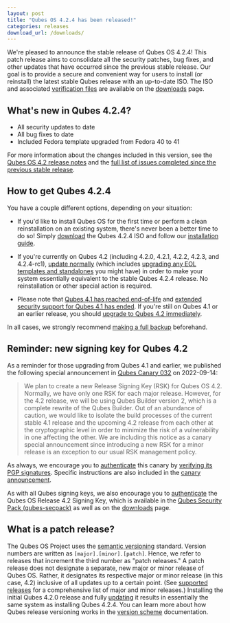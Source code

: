 ```yaml
---
layout: post
title: "Qubes OS 4.2.4 has been released!"
categories: releases
download_url: /downloads/
---
```


We're pleased to announce the stable release of Qubes OS 4.2.4! This patch release aims to consolidate all the security patches, bug fixes, and other updates that have occurred since the previous stable release. Our goal is to provide a secure and convenient way for users to install (or reinstall) the latest stable Qubes release with an up-to-date ISO. The ISO and associated [verification files](/security/verifying-signatures/) are available on the [downloads](/downloads/) page.

## What's new in Qubes 4.2.4?

- All security updates to date
- All bug fixes to date
- Included Fedora template upgraded from Fedora 40 to 41

For more information about the changes included in this version, see the [Qubes OS 4.2 release notes](/doc/releases/4.2/release-notes/) and the [full list of issues completed since the previous stable release](https://github.com/QubesOS/qubes-issues/issues?q=is%3Aissue%20is%3Aclosed%20reason%3Acompleted%20closed%3A2024-09-17..2025-01-30%20-label%3A%22R%3A%20cannot%20reproduce%22%20-label%3A%22R%3A%20declined%22%20-label%3A%22R%3A%20duplicate%22%20-label%3A%22R%3A%20not%20applicable%22%20-label%3A%22R%3A%20self-closed%22%20-label%3A%22R%3A%20upstream%20issue%22).

## How to get Qubes 4.2.4

You have a couple different options, depending on your situation:

- If you'd like to install Qubes OS for the first time or perform a clean reinstallation on an existing system, there's never been a better time to do so! Simply [download](/downloads/) the Qubes 4.2.4 ISO and follow our [installation guide](/doc/installation-guide/).

- If you're currently on Qubes 4.2 (including 4.2.0, 4.2.1, 4.2.2, 4.2.3, and 4.2.4-rc1), [update normally](/doc/how-to-update/) (which includes [upgrading any EOL templates and standalones](/doc/how-to-update/#upgrading-to-avoid-eol) you might have) in order to make your system essentially equivalent to the stable Qubes 4.2.4 release. No reinstallation or other special action is required.

- Please note that [Qubes 4.1 has reached end-of-life](/news/2024/06/18/qubes-os-4-1-has-reached-end-of-life-extended-security-support-continues-until-2024-07-31/) and [extended security support for Qubes 4.1 has ended](/news/2024/08/01/extended-security-support-for-qubes-os-4-1-has-ended/). If you're still on Qubes 4.1 or an earlier release, you should [upgrade to Qubes 4.2 immediately](/doc/upgrade/4.2/).

In all cases, we strongly recommend [making a full backup](/doc/how-to-back-up-restore-and-migrate/) beforehand.

## Reminder: new signing key for Qubes 4.2

As a reminder for those upgrading from Qubes 4.1 and earlier, we published the following special announcement in [Qubes Canary 032](/news/2022/09/14/canary-032/) on 2022-09-14:

> We plan to create a new Release Signing Key (RSK) for Qubes OS 4.2. Normally, we have only one RSK for each major release. However, for the 4.2 release, we will be using Qubes Builder version 2, which is a complete rewrite of the Qubes Builder. Out of an abundance of caution, we would like to isolate the build processes of the current stable 4.1 release and the upcoming 4.2 release from each other at the cryptographic level in order to minimize the risk of a vulnerability in one affecting the other. We are including this notice as a canary special announcement since introducing a new RSK for a minor release is an exception to our usual RSK management policy.

As always, we encourage you to [authenticate](/security/pack/#how-to-obtain-and-authenticate) this canary by [verifying its PGP signatures](/security/verifying-signatures/). Specific instructions are also included in the [canary announcement](/news/2022/09/14/canary-032/).

As with all Qubes signing keys, we also encourage you to [authenticate](/security/verifying-signatures/#how-to-import-and-authenticate-release-signing-keys) the Qubes OS Release 4.2 Signing Key, which is available in the [Qubes Security Pack (qubes-secpack)](/security/pack/) as well as on the [downloads](/downloads/) page.

## What is a patch release?

The Qubes OS Project uses the [semantic versioning](https://semver.org/) standard. Version numbers are written as `[major].[minor].[patch]`. Hence, we refer to releases that increment the third number as "patch releases." A patch release does not designate a separate, new major or minor release of Qubes OS. Rather, it designates its respective major or minor release (in this case, 4.2) inclusive of all updates up to a certain point. (See [supported releases](/doc/supported-releases/) for a comprehensive list of major and minor releases.) Installing the initial Qubes 4.2.0 release and fully [updating](/doc/how-to-update/) it results in essentially the same system as installing Qubes 4.2.4. You can learn more about how Qubes release versioning works in the [version scheme](/doc/version-scheme/) documentation.
